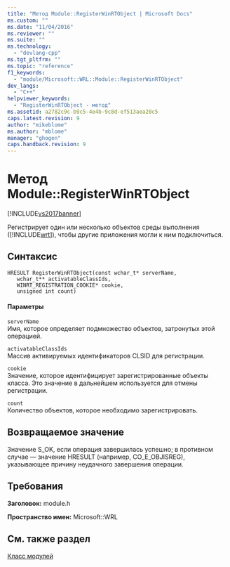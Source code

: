 ```yaml
---
title: "Метод Module::RegisterWinRTObject | Microsoft Docs"
ms.custom: ""
ms.date: "11/04/2016"
ms.reviewer: ""
ms.suite: ""
ms.technology: 
  - "devlang-cpp"
ms.tgt_pltfrm: ""
ms.topic: "reference"
f1_keywords: 
  - "module/Microsoft::WRL::Module::RegisterWinRTObject"
dev_langs: 
  - "C++"
helpviewer_keywords: 
  - "RegisterWinRTObject - метод"
ms.assetid: a2782c9c-b9c5-4e4b-9c8d-ef513aea20c5
caps.latest.revision: 9
author: "mikeblome"
ms.author: "mblome"
manager: "ghogen"
caps.handback.revision: 9
---
```

# Метод Module::RegisterWinRTObject
[!INCLUDE[vs2017banner](../assembler/inline/includes/vs2017banner.md)]

Регистрирует один или несколько объектов среды выполнения ([!INCLUDE[wrt](../atl/reference/includes/wrt_md.md)]), чтобы другие приложения могли к ним подключиться.  
  
## <a name="syntax"></a>Синтаксис  
  
```  
HRESULT RegisterWinRTObject(const wchar_t* serverName,  
   wchar_t** activatableClassIds,  
   WINRT_REGISTRATION_COOKIE* cookie,  
   unsigned int count)  
```  
  
#### <a name="parameters"></a>Параметры  
 `serverName`  
 Имя, которое определяет подмножество объектов, затронутых этой операцией.  
  
 `activatableClassIds`  
 Массив активируемых идентификаторов CLSID для регистрации.  
  
 `cookie`  
 Значение, которое идентифицирует зарегистрированные объекты класса. Это значение в дальнейшем используется для отмены регистрации.  
  
 `count`  
 Количество объектов, которое необходимо зарегистрировать.  
  
## <a name="return-value"></a>Возвращаемое значение  
 Значение S_OK, если операция завершилась успешно; в противном случае — значение HRESULT (например, CO_E_OBJISREG), указывающее причину неудачного завершения операции.  
  
## <a name="requirements"></a>Требования  
 **Заголовок:** module.h  
  
 **Пространство имен:** Microsoft::WRL
 
 ## <a name="see-also"></a>См. также раздел
 [Класс модулей](../windows/module-class.md)